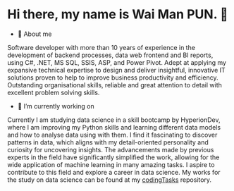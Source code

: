 # Hi there, my name is Wai Man PUN. 👋

* 💬 About me

Software developer with more than 10 years of experience in the development of backend processes, data web frontend and BI reports, using C#, .NET, MS SQL, SSIS, ASP, and Power Pivot. Adept at applying my expansive technical expertise to design and deliver insightful, innovative IT solutions proven to help to improve business productivity and efficiency. Outstanding organisational skills, reliable and great attention to detail with excellent problem solving skills.

* 🔭 I’m currently working on

Currently I am studying data science in a skill bootcamp by HyperionDev, where I am improving my Python skills and learning different data models and how to analyse data using with them. I find it fascinating to discover patterns in data, which aligns with my detail-oriented personality and curiosity for uncovering insights. The advancements made by previous experts in the field have significantly simplified the work, allowing for the wide application of machine learning in many amazing tasks. I aspire to contribute to this field and explore a career in data science. My works for the study on data science can be found at my [codingTasks](https://github.com/mandypun/codingTasks) repository.
<!--
**mandypun/mandypun** is a ✨ _special_ ✨ repository because its `README.md` (this file) appears on your GitHub profile.

Here are some ideas to get you started:

- 🔭 I’m currently working on ...
- 🌱 I’m currently learning ...
- 👯 I’m looking to collaborate on ...
- 🤔 I’m looking for help with ...
- 💬 Ask me about ...
- 📫 How to reach me: ...
- 😄 Pronouns: ...
- ⚡ Fun fact: ...
-->
